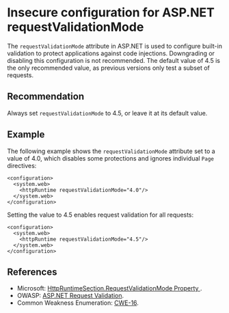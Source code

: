 # Insecure configuration for ASP.NET requestValidationMode
The `requestValidationMode` attribute in ASP.NET is used to configure built-in validation to protect applications against code injections. Downgrading or disabling this configuration is not recommended. The default value of 4.5 is the only recommended value, as previous versions only test a subset of requests.


## Recommendation
Always set `requestValidationMode` to 4.5, or leave it at its default value.


## Example
The following example shows the `requestValidationMode` attribute set to a value of 4.0, which disables some protections and ignores individual `Page` directives:


```none
<configuration>
  <system.web>
    <httpRuntime requestValidationMode="4.0"/>
  </system.web>
</configuration>

```
Setting the value to 4.5 enables request validation for all requests:


```none
<configuration>
  <system.web>
    <httpRuntime requestValidationMode="4.5"/>
  </system.web>
</configuration>

```

## References
* Microsoft: [HttpRuntimeSection.RequestValidationMode Property ](https://docs.microsoft.com/en-us/dotnet/api/system.web.configuration.httpruntimesection.requestvalidationmode?view=netframework-4.8).
* OWASP: [ASP.NET Request Validation](https://www.owasp.org/index.php/ASP.NET_Request_Validation).
* Common Weakness Enumeration: [CWE-16](https://cwe.mitre.org/data/definitions/16.html).
